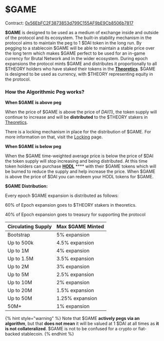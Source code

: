 # $GAME

Contract: [0x56EbFC2F3873853d799C155AF9bE9Cb8506b7817](https://ftmscan.com/token/0x56EbFC2F3873853d799C155AF9bE9Cb8506b7817)

**$GAME** is designed to be used as a medium of exchange inside and outside of the protocol and its ecosystem. The built-in stability mechanism in the protocol aims to maintain the peg to 1 $DAI token in the long run. By pegging to a stablecoin $GAME will be able to maintain a stable price over the long term which makes $GAME perfect to be used for an in-game currency for Brutal Network and in the wider ecosystem. During epoch expansions the protocol mints $GAME and distributes it proportionally to all $THEORY holders who have staked their tokens in the [**Theoretics**](theoretics.md). $GAME is designed to be used as currency, with $THEORY representing equity in the protocol.

### **How the Algorithmic Peg works?**

**When $GAME is above peg**

When the price of $GAME is above the price of $DAI ($1), the token supply will continue to increase and will be **distributed** to the $THEORY stakers in [Theoretics](theoretics.md).

There is a locking mechanism in place for the distribution of $GAME. For more information on that, visit the [Locking](locking-and-fees.md) page.

**When $GAME is below peg**

When the $GAME time-weighted average price is below the price of $DAI the token supply will stop increasing and being distributed. At this time token holders can purchase [**HODL**](usdhodl.md) **** with their $GAME tokens which will be burned to reduce the supply and help increase the price. When $GAME is above the price of $DAI you can redeem your HODL tokens for $GAME.

**$GAME Distribution:**

Every epoch $GAME expansion is distributed as follows:

60% of Epoch expansion goes to $THEORY stakers in theoretics.

40% of Epoch expansion goes to treasury for supporting the protocol

| Circulating Supply | Max $GAME Minted |
| ------------------ | ---------------- |
| Bootstrap          | 5% expansion     |
| Up to 500k         | 4.5% expansion   |
| Up to 1M           | 4% expansion     |
| Up to 1.5M         | 3.5% expansion   |
| Up to 2M           | 3% expansion     |
| Up to 5M           | 2.5% expansion   |
| Up to 10M          | 2% expansion     |
| Up to 20M          | 1.5% expansion   |
| Up to 50M          | 1.25% expansion  |
| 50M+               | 1% expansion     |

{% hint style="warning" %}
Note that $GAME **actively pegs via an algorithm**, but that **does not mean** it will be valued at 1 $DAI at all times as **it is not collateralized**. $GAME is not to be confused for a crypto or fiat-backed stablecoin.
{% endhint %}

